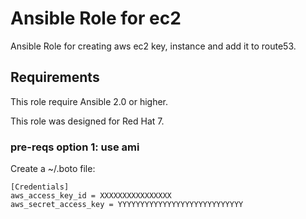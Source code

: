 Ansible Role for ec2
=====================

Ansible Role for creating aws ec2 key, instance and add it to route53.

Requirements
------------

This role require Ansible 2.0 or higher.

This role was designed for Red Hat 7.

### pre-reqs option 1: use ami

Create a ~/.boto file:

    [Credentials]
    aws_access_key_id = XXXXXXXXXXXXXXXX
    aws_secret_access_key = YYYYYYYYYYYYYYYYYYYYYYYYYYYY